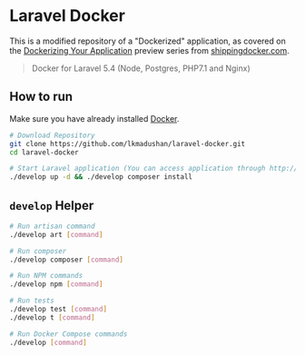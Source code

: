 # Laravel Docker

This is a modified repository of a "Dockerized" application, as covered on the [Dockerizing Your Application](https://shippingdocker.com/dockerized-app/) preview series from [shippingdocker.com](https://shippingdocker.com).

> Docker for Laravel 5.4 (Node, Postgres, PHP7.1 and Nginx)

## How to run

Make sure you have already installed [Docker](https://www.docker.com).

```bash
# Download Repository
git clone https://github.com/lkmadushan/laravel-docker.git
cd laravel-docker

# Start Laravel application (You can access application through http://localhost)
./develop up -d && ./develop composer install
```

## `develop` Helper

```bash
# Run artisan command
./develop art [command]

# Run composer
./develop composer [command]

# Run NPM commands
./develop npm [command]

# Run tests
./develop test [command]
./develop t [command]

# Run Docker Compose commands
./develop [command]
```


